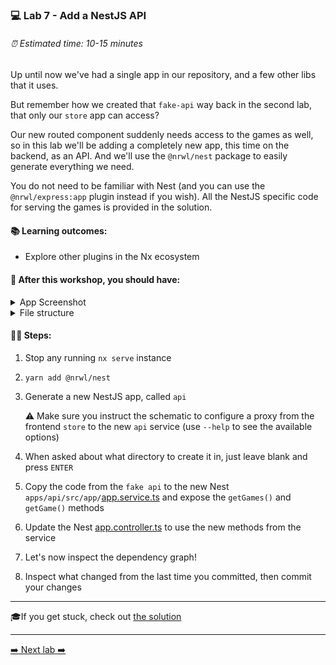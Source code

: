 ### 💻 Lab 7 - Add a NestJS API

###### ⏰ Estimated time: 10-15 minutes

Up until now we've had a single app in our repository, and a few other libs that it uses.

But remember how we created that `fake-api` way back in the second lab, that only our `store` app can access?

Our new routed component suddenly needs access to the games as well, so in this lab we'll be adding a completely new app, this time on the backend, as an API. And we'll use the `@nrwl/nest` package to easily generate everything we need.

You do not need to be familiar with Nest (and you can use the `@nrwl/express:app` plugin instead if you wish). All the NestJS specific code for serving the games is provided in the solution.

#### 📚 Learning outcomes:

- Explore other plugins in the Nx ecosystem

#### 📲 After this workshop, you should have:

<details>
  <summary>App Screenshot</summary>
  No change in how the app looks!
</details>

<details>
  <summary>File structure</summary>
  <img src="../assets/lab7_directory-structure.png" height="700" alt="lab7 file structure">
</details>

#### 🏋️‍♀️ Steps:

1. Stop any running `nx serve` instance
2. `yarn add @nrwl/nest`
3. Generate a new NestJS app, called `api`

   ⚠️ Make sure you instruct the schematic to configure a proxy from the frontend `store` to the new `api` service (use `--help` to see the available options)

4. When asked about what directory to create it in, just leave blank and press `ENTER`
5. Copy the code from the `fake api` to the new Nest `apps/api/src/app/`[app.service.ts](`../../examples/lab7/apps/api/src/app/app.service.ts`) and expose the `getGames()` and `getGame()` methods

6. Update the Nest [app.controller.ts](`../../examples/lab7/apps/api/src/app/app.controller.ts`) to use the new methods from the service

7. Let's now inspect the dependency graph!
8. Inspect what changed from the last time you committed, then commit your changes

---

🎓If you get stuck, check out [the solution](SOLUTION.md)

---

[➡️ Next lab ➡️](../lab8/LAB.md)

